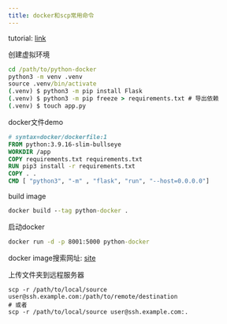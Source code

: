 ```yaml
---
title: docker和scp常用命令
---
```


tutorial: [link](https://docs.docker.com/language/python/build-images/)


创建虚拟环境
```cmd
cd /path/to/python-docker
python3 -m venv .venv
source .venv/bin/activate
(.venv) $ python3 -m pip install Flask
(.venv) $ python3 -m pip freeze > requirements.txt # 导出依赖
(.venv) $ touch app.py
```


docker文件demo
```dockerfile
# syntax=docker/dockerfile:1
FROM python:3.9.16-slim-bullseye
WORKDIR /app
COPY requirements.txt requirements.txt
RUN pip3 install -r requirements.txt
COPY . .
CMD [ "python3", "-m" , "flask", "run", "--host=0.0.0.0"]
```

build image
```cmd
docker build --tag python-docker .
```

启动docker
```cmd
docker run -d -p 8001:5000 python-docker
```

docker image搜索网址: [site](https://hub.docker.com/_/python)

上传文件夹到远程服务器
```
scp -r /path/to/local/source user@ssh.example.com:/path/to/remote/destination 
# 或者
scp -r /path/to/local/source user@ssh.example.com:.
```


